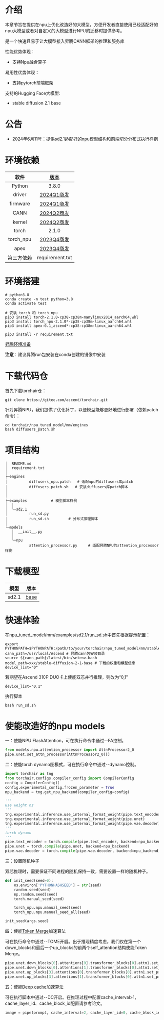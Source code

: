 # 介绍

本章节旨在提供在npu上优化改造好的大模型，方便开发者直接使用已经适配好的npu大模型或者对自定义的大模型进行NPU的迁移时提供参考。

是一个快速且易于让大模型接入昇腾CANN框架的推理和服务库

性能优势体现：

- 支持Npu融合算子

易用性优势体现：

- 支持pytorch前端框架

支持的Hugging Face大模型:

- stable diffusion 2.1 base

# 公告

- 2024年6月11号：提供sd2.1适配好的npu模型结构和前端切分分布式执行样例

# 环境依赖

|    软件    |             [版本](https://www.hiascend.com/zh/)             |
| :--------: | :----------------------------------------------------------: |
|   Python   |                            3.8.0                             |
|   driver   | [2024Q1商发](https://support.huawei.com/enterprise/zh/ascend-computing/ascend-hdk-pid-252764743/software/261964445?idAbsPath=fixnode01%7C23710424%7C251366513%7C22892968%7C252764743) |
|  firmware  | [2024Q1商发](https://support.huawei.com/enterprise/zh/ascend-computing/ascend-hdk-pid-252764743/software/261964445?idAbsPath=fixnode01%7C23710424%7C251366513%7C22892968%7C252764743) |
|    CANN    | [2024Q2商发](https://support.huawei.com/enterprise/zh/ascend-computing/cann-pid-251168373/software/262517542?idAbsPath=fixnode01%7C23710424%7C251366513%7C22892968%7C251168373) |
|   kernel   | [2024Q2商发](https://support.huawei.com/enterprise/zh/ascend-computing/cann-pid-251168373/software/262517542?idAbsPath=fixnode01%7C23710424%7C251366513%7C22892968%7C251168373) |
|   torch    |                            2.1.0                             |
| torch_npu  |   [2023Q4商发](https://gitee.com/ascend/pytorch/releases)    |
|    apex    | [2023Q4商发](https://pytorch-package.obs.cn-north-4.myhuaweicloud.com/pta/Daily/v2.1.0/20231225.2/pytorch_v2.1.0_py38.tar.gz) |
| 第三方依赖 |                       requirement.txt                        |

# 环境搭建

```shell
# python3.8
conda create -n test python=3.8
conda activate test

# 安装 torch 和 torch_npu
pip3 install torch-2.1.0-cp38-cp38m-manylinux2014_aarch64.whl
pip3 install torch_npu-2.1.0*-cp38-cp38m-linux_aarch64.whl
pip3 install apex-0.1_ascend*-cp38-cp38m-linux_aarch64.whl

pip3 install -r requirement.txt
```

[昇腾环境准备](https://www.hiascend.com/document/detail/zh/canncommercial/700/modeldevpt/ptmigr/AImpug_000005.html)

**注意**：建议昇腾run包安装在conda创建的镜像中安装

# 下载代码仓

首先下载torchair仓：
```shell
git clone https://gitee.com/ascend/torchair.git
```

针对昇腾NPU，我们提供了优化补丁，以便模型能够更好地进行部署（依赖patch命令）：
```shell
cd torchair/npu_tuned_model/mm/engines
bash diffusers_patch.sh
```

# 项目结构

```t
│  README.md
│  requirement.txt
│
├─engines
│          diffusers_npu.patch   # 适配npu的diffusers库patch
│          diffusers_patch.sh   # 安装diffusers库patch脚本
│          
│      
├─examples           # 模型脚本样例
│  │  
│  └─sd2.1
│          run_sd.py
│          run_sd.sh         # 分布式推理脚本
│          
└─models            
   │  __init__.py
   │  
   └─npu
           attention_processor.py     # 适配昇腾NPU的attention_processor样例

```

# 下载模型

| 模型 | 版本                                                       |
| ------ | ------------------------------------------------------------ |
| sd2.1 | [base](https://huggingface.co/stabilityai/stable-diffusion-2-1-base/tree/main) |


# 快速体验

在npu_tuned_model/mm/examples/sd2.1/run_sd.sh中首先根据提示配置：
```shell
export PYTHONPATH=$PYTHONPATH:/path/to/your/torchair/npu_tuned_model/mm/stable_diffusion:/path/to/your/torchair/npu_tuned_model/mm/stable_diffusion/engines/src/
cann_path=/usr/local/Ascend # 昇腾cann包安装目录
source ${cann_path}/latest/bin/setenv.bash
model_path=xxx/stable-diffusion-2-1-base # 下载的权重和模型信息
device_list="0"
```

若期望在Ascend 310P DUO卡上使能双芯并行推理，则改为“0,1"
```shell
device_list="0,1" 
```

执行脚本
```shell
bash run_sd.sh
```

# 使能改造好的npu models

一：使能NPU FlashAttention，可在执行命令中通过--FA控制。

```python
from models.npu.attention_processor import AttnProcessor2_0
pipe.unet.set_attn_processor(AttnProcessor2_0())
```

二：使能torch dynamo图模式，可在执行命令中通过--dynamo控制。
```python
import torchair as tng
from torchair.configs.compiler_config import CompilerConfig
config = CompilerConfig()
config.experimental_config.frozen_parameter = True
npu_backend = tng.get_npu_backend(compiler_config=config)

'''
use weight nz
'''
tng.experimental.inference.use_internal_format_weight(pipe.text_encoder)
tng.experimental.inference.use_internal_format_weight(pipe.unet)
tng.experimental.inference.use_internal_format_weight(pipe.vae.decoder)
'''
torch dynamo
'''
pipe.text_encoder = torch.compile(pipe.text_encoder, backend=npu_backend)
pipe.unet = torch.compile(pipe.unet, backend=npu_backend)
pipe.vae.decoder = torch.compile(pipe.vae.decoder, backend=npu_backend)
```

三：设置随机种子

双芯推理时，需要保证不同进程的随机保持一致，需要设置一样的随机种子。

```python
def init_seed(seed=0):
    os.environ['PYTHONHASHSEED'] = str(seed)
    random.seed(seed)
    np.random.seed(seed)
    torch.manual_seed(seed)

    torch_npu.npu.manual_seed(seed)
    torch_npu.npu.manual_seed_all(seed)

init_seed(args.seed)
```

四：使能[Token Merge](https://arxiv.org/abs/2303.17604)加速算法

可在执行命令中通过--TOME开启。出于推理精度考虑，我们仅在第一个down_blocks和最后一个up_blocks的前两个self_attention结构使能Token Merge。

```python
pipe.unet.down_blocks[0].attentions[0].transformer_blocks[0].attn1.set_processor(AttnProcessor2_0Tome())
pipe.unet.down_blocks[0].attentions[1].transformer_blocks[0].attn1.set_processor(AttnProcessor2_0Tome())
pipe.unet.up_blocks[3].attentions[0].transformer_blocks[0].attn1.set_processor(AttnProcessor2_0Tome())
pipe.unet.up_blocks[3].attentions[1].transformer_blocks[0].attn1.set_processor(AttnProcessor2_0Tome())
```

五：使能[Deep cache](https://arxiv.org/pdf/2312.00858.pdf)加速算法

可在执行脚本中通过--DC开启。在推理过程中配置cache_interval>1，cache_layer_id、cache_block_id配置请参考论文。

```python
image = pipe(prompt, cache_interval=2, cache_layer_id=0, cache_block_id=0).images[0] 
```